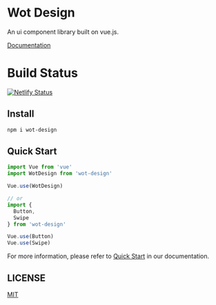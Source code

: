 # Wot Design

An ui component library built on vue.js.

[Documentation](http://ftf.jd.com/wot-design/)

# Build Status

[![Netlify Status](https://api.netlify.com/api/v1/badges/50275325-ca87-4095-9214-325fdd4bad00/deploy-status)](https://app.netlify.com/sites/wot-design/deploys)

## Install

```bash
npm i wot-design
```

## Quick Start

```javascript
import Vue from 'vue'
import WotDesign from 'wot-design'

Vue.use(WotDesign)

// or
import {
  Button,
  Swipe
} from 'wot-design'

Vue.use(Button)
Vue.use(Swipe)
```

For more information, please refer to [Quick Start](http://ftf.jd.com/wot-design/#/components/quickUse) in our documentation.

## LICENSE

[MIT](https://github.com/jd-ftf/wot-design/blob/dev/LICENSE)
